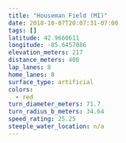 ```yaml
---
title: "Houseman Field (MI)"
date: 2018-10-07T20:07:31-07:00
tags: []
latitude: 42.9660611
longitude: -85.6457086
elevation_meters: 217
distance_meters: 400
lap_lanes: 8
home_lanes: 8
surface_type: artificial
colors: 
  - red
turn_diameter_meters: 71.7
turn_radius_b_meters: 34.64
speed_rating: 25.25
steeple_water_location: n/a
---
```


